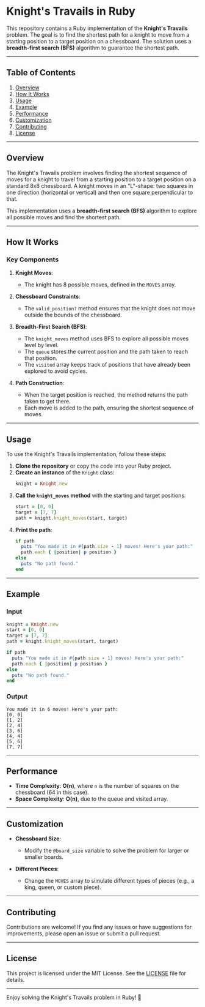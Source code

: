# Knight's Travails in Ruby

This repository contains a Ruby implementation of the **Knight's Travails** problem. The goal is to find the shortest path for a knight to move from a starting position to a target position on a chessboard. The solution uses a **breadth-first search (BFS)** algorithm to guarantee the shortest path.

---

## Table of Contents
1. [Overview](#overview)
2. [How It Works](#how-it-works)
3. [Usage](#usage)
4. [Example](#example)
5. [Performance](#performance)
6. [Customization](#customization)
7. [Contributing](#contributing)
8. [License](#license)

---

## Overview

The Knight's Travails problem involves finding the shortest sequence of moves for a knight to travel from a starting position to a target position on a standard 8x8 chessboard. A knight moves in an "L"-shape: two squares in one direction (horizontal or vertical) and then one square perpendicular to that.

This implementation uses a **breadth-first search (BFS)** algorithm to explore all possible moves and find the shortest path.

---

## How It Works

### Key Components
1. **Knight Moves**:
   - The knight has 8 possible moves, defined in the `MOVES` array.

2. **Chessboard Constraints**:
   - The `valid_position?` method ensures that the knight does not move outside the bounds of the chessboard.

3. **Breadth-First Search (BFS)**:
   - The `knight_moves` method uses BFS to explore all possible moves level by level.
   - The `queue` stores the current position and the path taken to reach that position.
   - The `visited` array keeps track of positions that have already been explored to avoid cycles.

4. **Path Construction**:
   - When the target position is reached, the method returns the path taken to get there.
   - Each move is added to the path, ensuring the shortest sequence of moves.

---

## Usage

To use the Knight's Travails implementation, follow these steps:

1. **Clone the repository** or copy the code into your Ruby project.
2. **Create an instance** of the `Knight` class:
   ```ruby
   knight = Knight.new
   ```
3. **Call the `knight_moves` method** with the starting and target positions:
   ```ruby
   start = [0, 0]
   target = [7, 7]
   path = knight.knight_moves(start, target)
   ```
4. **Print the path**:
   ```ruby
   if path
     puts "You made it in #{path.size - 1} moves! Here's your path:"
     path.each { |position| p position }
   else
     puts "No path found."
   end
   ```

---

## Example

### Input
```ruby
knight = Knight.new
start = [0, 0]
target = [7, 7]
path = knight.knight_moves(start, target)

if path
  puts "You made it in #{path.size - 1} moves! Here's your path:"
  path.each { |position| p position }
else
  puts "No path found."
end
```

### Output
```
You made it in 6 moves! Here's your path:
[0, 0]
[1, 2]
[2, 4]
[3, 6]
[4, 4]
[5, 6]
[7, 7]
```

---

## Performance

- **Time Complexity**: **O(n)**, where `n` is the number of squares on the chessboard (64 in this case).
- **Space Complexity**: **O(n)**, due to the queue and visited array.

---

## Customization

- **Chessboard Size**:
  - Modify the `@board_size` variable to solve the problem for larger or smaller boards.

- **Different Pieces**:
  - Change the `MOVES` array to simulate different types of pieces (e.g., a king, queen, or custom piece).

---

## Contributing

Contributions are welcome! If you find any issues or have suggestions for improvements, please open an issue or submit a pull request.

---

## License

This project is licensed under the MIT License. See the [LICENSE](LICENSE) file for details.

---

Enjoy solving the Knight's Travails problem in Ruby! 🚀